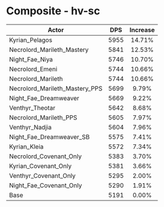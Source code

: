 # Composite - hv-sc
| Actor | DPS | Increase |
|---|:---:|:---:|
|Kyrian_Pelagos|5955|14.71%|
|Necrolord_Marileth_Mastery|5841|12.53%|
|Night_Fae_Niya|5746|10.70%|
|Necrolord_Emeni|5744|10.66%|
|Necrolord_Marileth|5744|10.66%|
|Necrolord_Marileth_Mastery_PPS|5699|9.79%|
|Night_Fae_Dreamweaver|5669|9.22%|
|Venthyr_Theotar|5642|8.68%|
|Necrolord_Marileth_PPS|5605|7.97%|
|Venthyr_Nadjia|5604|7.96%|
|Night_Fae_Dreamweaver_SB|5575|7.41%|
|Kyrian_Kleia|5572|7.34%|
|Necrolord_Covenant_Only|5383|3.70%|
|Kyrian_Covenant_Only|5381|3.66%|
|Venthyr_Covenant_Only|5295|2.00%|
|Night_Fae_Covenant_Only|5290|1.91%|
|Base|5191|0.00%|
